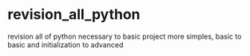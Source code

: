 # revision_all_python
revision all of python necessary to basic project more simples, basic to basic and  initialization to advanced
